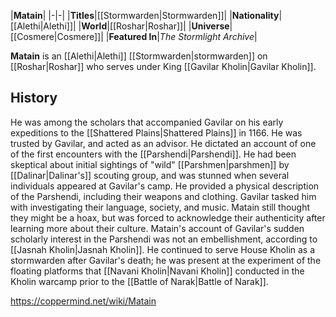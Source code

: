 |**Matain**|
|-|-|
|**Titles**|[[Stormwarden\|Stormwarden]]|
|**Nationality**|[[Alethi\|Alethi]]|
|**World**|[[Roshar\|Roshar]]|
|**Universe**|[[Cosmere\|Cosmere]]|
|**Featured In**|*The Stormlight Archive*|

**Matain** is an [[Alethi\|Alethi]] [[Stormwarden\|stormwarden]] on [[Roshar\|Roshar]] who serves under King [[Gavilar Kholin\|Gavilar Kholin]].

## History
He was among the scholars that accompanied Gavilar on his early expeditions to the [[Shattered Plains\|Shattered Plains]] in 1166. He was trusted by Gavilar, and acted as an advisor.
He dictated an account of one of the first encounters with the [[Parshendi\|Parshendi]]. He had been skeptical about initial sightings of "wild" [[Parshmen\|parshmen]] by [[Dalinar\|Dalinar's]] scouting group, and was stunned when several individuals appeared at Gavilar's camp. He provided a physical description of the Parshendi, including their weapons and clothing. Gavilar tasked him with investigating their language, society, and music. Matain still thought they might be a hoax, but was forced to acknowledge their authenticity after learning more about their culture. Matain's account of Gavilar's sudden scholarly interest in the Parshendi was not an embellishment, according to [[Jasnah Kholin\|Jasnah Kholin]].
He continued to serve House Kholin as a stormwarden after Gavilar's death; he was present at the experiment of the floating platforms that [[Navani Kholin\|Navani Kholin]] conducted in the Kholin warcamp prior to the [[Battle of Narak\|Battle of Narak]].



https://coppermind.net/wiki/Matain